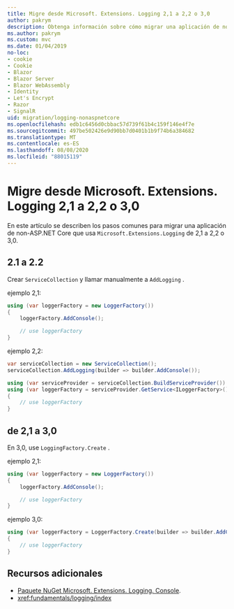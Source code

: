 ```yaml
---
title: Migre desde Microsoft. Extensions. Logging 2,1 a 2,2 o 3,0
author: pakrym
description: Obtenga información sobre cómo migrar una aplicación de non-ASP.NET Core que usa Microsoft. Extensions. Logging de 2,1 a 2,2 o 3,0.
ms.author: pakrym
ms.custom: mvc
ms.date: 01/04/2019
no-loc:
- cookie
- Cookie
- Blazor
- Blazor Server
- Blazor WebAssembly
- Identity
- Let's Encrypt
- Razor
- SignalR
uid: migration/logging-nonaspnetcore
ms.openlocfilehash: edb1c6456d0cbbac57d739f61b4c159f146e4f7e
ms.sourcegitcommit: 497be502426e9d90bb7d0401b1b9f74b6a384682
ms.translationtype: MT
ms.contentlocale: es-ES
ms.lasthandoff: 08/08/2020
ms.locfileid: "88015119"
---
```

# <a name="migrate-from-microsoftextensionslogging-21-to-22-or-30"></a>Migre desde Microsoft. Extensions. Logging 2,1 a 2,2 o 3,0

En este artículo se describen los pasos comunes para migrar una aplicación de non-ASP.NET Core que usa `Microsoft.Extensions.Logging` de 2,1 a 2,2 o 3,0.

## <a name="21-to-22"></a>2.1 a 2.2

Crear `ServiceCollection` y llamar manualmente a `AddLogging` .

ejemplo 2,1:

```csharp
using (var loggerFactory = new LoggerFactory())
{
    loggerFactory.AddConsole();

    // use loggerFactory
}
```

ejemplo 2,2:

```csharp
var serviceCollection = new ServiceCollection();
serviceCollection.AddLogging(builder => builder.AddConsole());

using (var serviceProvider = serviceCollection.BuildServiceProvider())
using (var loggerFactory = serviceProvider.GetService<ILoggerFactory>())
{
    // use loggerFactory
}
```

## <a name="21-to-30"></a>de 2,1 a 3,0

En 3,0, use `LoggingFactory.Create` .

ejemplo 2,1:

```csharp
using (var loggerFactory = new LoggerFactory())
{
    loggerFactory.AddConsole();

    // use loggerFactory
}
```

ejemplo 3,0:

```csharp
using (var loggerFactory = LoggerFactory.Create(builder => builder.AddConsole()))
{
    // use loggerFactory
}
```

## <a name="additional-resources"></a>Recursos adicionales

* [Paquete NuGet Microsoft. Extensions. Logging. Console](https://www.nuget.org/packages/Microsoft.Extensions.Logging.Console/).
* <xref:fundamentals/logging/index>
